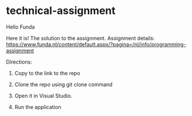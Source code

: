 # technical-assignment

Hello Funda

Here it is! The solution to the assignment.
Assignment details:
https://www.funda.nl/content/default.aspx/?pagina=/nl/info/programming-assignment

Directions: 

1. Copy to the link to the repo

2. Clone the repo using git clone command

3. Open it in Visual Studio.

4. Run the application


